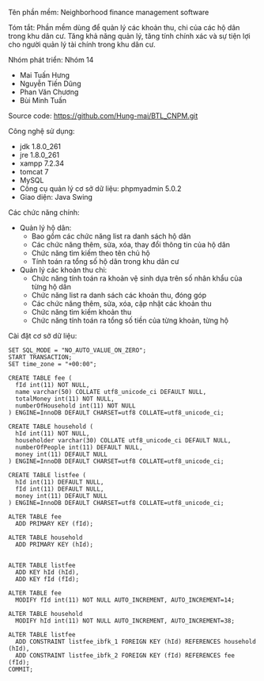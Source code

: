 Tên phần mềm: Neighborhood finance management software

Tóm tắt: Phần mềm dùng để quản lý các khoản thu, chi của các hộ dân trong khu dân cư. Tăng khả năng quản lý, tăng tính chính xác và sự tiện lợi cho người quản lý tài chính trong khu dân cư.

Nhóm phát triển: Nhóm 14
- Mai Tuấn Hưng
- Nguyễn Tiến Dũng
- Phan Văn Chương
- Bùi Minh Tuấn

Source code: https://github.com/Hung-mai/BTL_CNPM.git

Công nghệ sử dụng: 
- jdk 1.8.0_261
- jre 1.8.0_261
- xampp 7.2.34
- tomcat 7
- MySQL 
- Công cụ quản lý cơ sở dữ liệu: phpmyadmin 5.0.2
- Giao diện: Java Swing

Các chức năng chính:
- Quản lý hộ dân: 
    + Bao gồm các chức năng list ra danh sách hộ dân
    + Các chức năng thêm, sửa, xóa, thay đổi thông tin của hộ dân
    + Chức năng tìm kiếm theo tên chủ hộ
    + Tính toán ra tổng số hộ dân trong khu dân cư
- Quản lý các khoản thu chi:
    + Chức năng tính toán ra khoản vệ sinh dựa trên số nhân khẩu của từng hộ dân
    + Chức năng list ra danh sách các khoản thu, đóng góp
    + Các chức năng thêm, sửa, xóa, cập nhật các khoản thu
    + Chức năng tìm kiếm khoản thu
    + Chức năng tính toán ra tổng số tiền của từng khoản, từng hộ
    
Cài đặt cơ sở dữ liệu:

    SET SQL_MODE = "NO_AUTO_VALUE_ON_ZERO";
    START TRANSACTION;
    SET time_zone = "+00:00";

    CREATE TABLE fee (
      fId int(11) NOT NULL,
      name varchar(50) COLLATE utf8_unicode_ci DEFAULT NULL,
      totalMoney int(11) NOT NULL,
      numberOfHousehold int(11) NOT NULL
    ) ENGINE=InnoDB DEFAULT CHARSET=utf8 COLLATE=utf8_unicode_ci;

    CREATE TABLE household (
      hId int(11) NOT NULL,
      householder varchar(30) COLLATE utf8_unicode_ci DEFAULT NULL,
      numberOfPeople int(11) DEFAULT NULL,
      money int(11) DEFAULT NULL
    ) ENGINE=InnoDB DEFAULT CHARSET=utf8 COLLATE=utf8_unicode_ci;

    CREATE TABLE listfee (
      hId int(11) DEFAULT NULL,
      fId int(11) DEFAULT NULL,
      money int(11) DEFAULT NULL
    ) ENGINE=InnoDB DEFAULT CHARSET=utf8 COLLATE=utf8_unicode_ci;

    ALTER TABLE fee
      ADD PRIMARY KEY (fId);

    ALTER TABLE household
      ADD PRIMARY KEY (hId);


    ALTER TABLE listfee
      ADD KEY hId (hId),
      ADD KEY fId (fId);

    ALTER TABLE fee
      MODIFY fId int(11) NOT NULL AUTO_INCREMENT, AUTO_INCREMENT=14;

    ALTER TABLE household
      MODIFY hId int(11) NOT NULL AUTO_INCREMENT, AUTO_INCREMENT=38;

    ALTER TABLE listfee
      ADD CONSTRAINT listfee_ibfk_1 FOREIGN KEY (hId) REFERENCES household (hId),
      ADD CONSTRAINT listfee_ibfk_2 FOREIGN KEY (fId) REFERENCES fee (fId);
    COMMIT;
